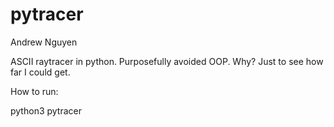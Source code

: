 pytracer
========

Andrew Nguyen

ASCII raytracer in python. Purposefully avoided OOP. Why? Just to see how far I could get.

How to run:

python3 pytracer